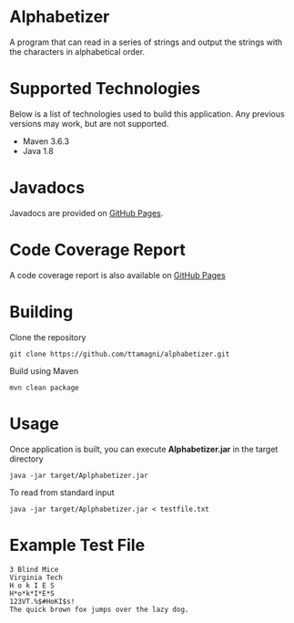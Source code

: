 # Alphabetizer
A program that can read in a series of strings and output the strings with the characters in alphabetical order.

# Supported Technologies 
Below is a list of technologies used to build this application. Any previous versions may work, but are not supported.

- Maven 3.6.3
- Java 1.8

# Javadocs
Javadocs are provided on [GitHub Pages](https://ttamagni.github.io/alphabetizer/).

# Code Coverage Report
A code coverage report is also available on [GitHub Pages](https://ttamagni.github.io/alphabetizer/)

# Building
Clone the repository
```
git clone https://github.com/ttamagni/alphabetizer.git
```

Build using Maven
```
mvn clean package
```

# Usage 
Once application is built, you can execute **Alphabetizer.jar** in the target directory 
```
java -jar target/Aplphabetizer.jar
```

To read from standard input
```
java -jar target/Aplphabetizer.jar < testfile.txt
```

# Example Test File 
```
3 Blind Mice
Virginia Tech
H o k I E S
H*o*k*I*E*S
123VT.%$#HoKI$s!
The quick brown fox jumps over the lazy dog.
```




